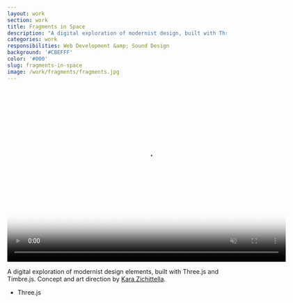 ```yaml
---
layout: work
section: work
title: Fragments in Space
description: "A digital exploration of modernist design, built with Three.js and Timbre.js"
categories: work
responsibilities: Web Development &amp; Sound Design
background: '#CBEFFF'
color: '#000'
slug: fragments-in-space
image: /work/fragments/fragments.jpg
---
```


<div>
  <video loop muted playsinline id="fragments" class="browser_img" title="Fragments in Space"
    preload="auto" width="640" height="400" poster="{{ site.root }}{{ page.image }}" data-setup="{}">
    <source src="{{ site.root }}/work/fragments/fragments.mp4" type='video/mp4'>
  </video>
</div>

A digital exploration of modernist design elements, built with Three.js and Timbre.js. Concept and art direction by <a href="http://zeitype.com/">Kara Zichittella</a>.

<ul class="tags">
  <li>Three.js</li>
</ul>

<!-- <a href="http://fragmentsin.space/" class="button" rel="external">View website</a> -->